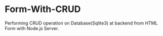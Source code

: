 # Form-With-CRUD
Performing CRUD operation on Database(Sqlite3) at backend from HTML Form with Node.js Server. 
